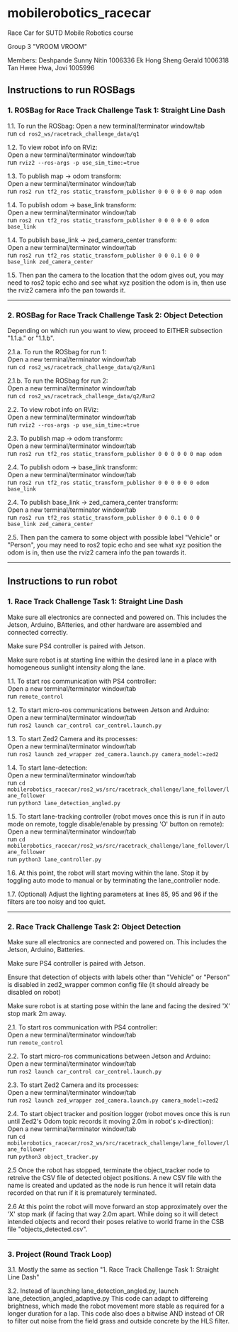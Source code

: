 # mobilerobotics_racecar
Race Car for SUTD Mobile Robotics course

Group 3 "VROOM VROOM"

Members:
Deshpande Sunny Nitin 1006336
Ek Hong Sheng Gerald 1006318
Tan Hwee Hwa, Jovi 1005996


## Instructions to run ROSBags

### 1. ROSBag for Race Track Challenge Task 1: Straight Line Dash

1.1. To run the ROSbag:
     Open a new terminal/terminator window/tab  
     run `cd ros2_ws/racetrack_challenge_data/q1`

1.2. To view robot info on RViz:  
     Open a new terminal/terminator window/tab  
     run `rviz2 --ros-args -p use_sim_time:=true`

1.3. To publish map -> odom transform:  
     Open a new terminal/terminator window/tab  
     run `ros2 run tf2_ros static_transform_publisher 0 0 0 0 0 0 map odom`

1.4. To publish odom -> base_link transform:  
     Open a new terminal/terminator window/tab  
     run `ros2 run tf2_ros static_transform_publisher 0 0 0 0 0 0 odom base_link`

1.4. To publish base_link -> zed_camera_center transform:  
     Open a new terminal/terminator window/tab  
     run `ros2 run tf2_ros static_transform_publisher 0 0 0.1 0 0 0 base_link zed_camera_center`

1.5. Then pan the camera to the location that the odom gives out, you may need to ros2 topic echo and see what xyz position the odom is in, then use the rviz2 camera info the pan towards it.


-----------------------------------------


### 2. ROSBag for Race Track Challenge Task 2: Object Detection

Depending on which run you want to view, proceed to EITHER subsection "1.1.a." or "1.1.b".

2.1.a. To run the ROSbag for run 1:  
       Open a new terminal/terminator window/tab  
       run `cd ros2_ws/racetrack_challenge_data/q2/Run1`

2.1.b. To run the ROSbag for run 2:  
       Open a new terminal/terminator window/tab  
       run `cd ros2_ws/racetrack_challenge_data/q2/Run2`

2.2. To view robot info on RViz:  
     Open a new terminal/terminator window/tab  
     run `rviz2 --ros-args -p use_sim_time:=true`

2.3. To publish map -> odom transform:  
     Open a new terminal/terminator window/tab  
     run `ros2 run tf2_ros static_transform_publisher 0 0 0 0 0 0 map odom`

2.4. To publish odom -> base_link transform:  
     Open a new terminal/terminator window/tab  
     run `ros2 run tf2_ros static_transform_publisher 0 0 0 0 0 0 odom base_link`

2.4. To publish base_link -> zed_camera_center transform:  
     Open a new terminal/terminator window/tab  
     run `ros2 run tf2_ros static_transform_publisher 0 0 0.1 0 0 0 base_link zed_camera_center`

2.5. Then pan the camera to some object with possible label "Vehicle" or "Person", you may need to ros2 topic echo and see what xyz position the odom is in, then use the rviz2 camera info the pan towards it.


-----------------------------------------


## Instructions to run robot
  
### 1. Race Track Challenge Task 1: Straight Line Dash

Make sure all electronics are connected and powered on. This includes the Jetson, Arduino, BAtteries, and other hardware are assembled and connected correctly.

Make sure PS4 controller is paired with Jetson.

Make sure robot is at starting line within the desired lane in a place with homogeneous sunlight intensity along the lane.

1.1. To start ros communication with PS4 controller:  
     Open a new terminal/terminator window/tab  
     run `remote_control`

1.2. To start micro-ros communications between Jetson and Arduino:  
     Open a new terminal/terminator window/tab  
     run `ros2 launch car_control car_control.launch.py`

1.3. To start Zed2 Camera and its processes:  
     Open a new terminal/terminator window/tab  
     run `ros2 launch zed_wrapper zed_camera.launch.py camera_model:=zed2`

1.4. To start lane-detection:  
     Open a new terminal/terminator window/tab  
     run `cd mobilerobotics_racecar/ros2_ws/src/racetrack_challenge/lane_follower/lane_follower`  
     run `python3 lane_detection_angled.py`

1.5. To start lane-tracking controller (robot moves once this is run if in auto mode on remote, toggle disable/enable by pressing 'O' button on remote):  
     Open a new terminal/terminator window/tab  
     run `cd mobilerobotics_racecar/ros2_ws/src/racetrack_challenge/lane_follower/lane_follower`  
     run `python3 lane_controller.py`

1.6. At this point, the robot will start moving within the lane. Stop it by toggling auto mode to manual or by terminating the lane_controller node.

1.7. (Optional) Adjust the lighting parameters at lines 85, 95 and 96 if the filters are too noisy and too quiet.


-----------------------------------------


### 2. Race Track Challenge Task 2: Object Detection

Make sure all electronics are connected and powered on. This includes the Jetson, Arduino, Batteries.

Make sure PS4 controller is paired with Jetson.

Ensure that detection of objects with labels other than "Vehicle" or "Person" is disabled in zed2_wrapper common config file (it should already be disabled on robot)

Make sure robot is at starting pose within the lane and facing the desired 'X' stop mark 2m away.

2.1. To start ros communication with PS4 controller:  
     Open a new terminal/terminator window/tab  
     run `remote_control`

2.2. To start micro-ros communications between Jetson and Arduino:  
     Open a new terminal/terminator window/tab  
     run `ros2 launch car_control car_control.launch.py`

2.3. To start Zed2 Camera and its processes:  
     Open a new terminal/terminator window/tab  
     run `ros2 launch zed_wrapper zed_camera.launch.py camera_model:=zed2`

2.4. To start object tracker and position logger (robot moves once this is run until Zed2's Odom topic records it moving 2.0m in robot's x-direction):  
     Open a new terminal/terminator window/tab  
     run `cd mobilerobotics_racecar/ros2_ws/src/racetrack_challenge/lane_follower/lane_follower`  
     run `python3 object_tracker.py`

2.5 Once the robot has stopped, terminate the object_tracker node to retreive the CSV file of detected object positions. A new CSV file with the name is created and updated as the node is run hence it will retain data recorded on that run if it is prematurely terminated.

2.6 At this point the robot will move forward an stop approximately over the 'X' stop mark (if facing that way 2.0m apart. While doing so it will detect intended objects and record their poses relative to world frame in the CSB file "objects_detected.csv".


-----------------------------------------


### 3. Project (Round Track Loop)

3.1. Mostly the same as section "1. Race Track Challenge Task 1: Straight Line Dash"

3.2. Instead of launching lane_detection_angled.py, launch lane_detection_angled_adaptive.py
This code can adapt to differeing brightness, which made the robot movement more stable as required for a longer duration for a lap.
This code also does a bitwise AND instead of OR to filter out noise from the field grass and outside concrete by the HLS filter.
